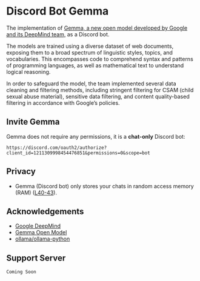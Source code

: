 # Discord Bot Gemma
The implementation of [Gemma, a new open model developed by Google and its DeepMind team,](https://huggingface.co/google/gemma-7b) as a Discord bot.

The models are trained using a diverse dataset of web documents, exposing them to a broad spectrum of linguistic styles, topics, and vocabularies. This encompasses code to comprehend syntax and patterns of programming languages, as well as mathematical text to understand logical reasoning.

In order to safeguard the model, the team implemented several data cleaning and filtering methods, including stringent filtering for CSAM (child sexual abuse material), sensitive data filtering, and content quality-based filtering in accordance with Google’s policies.

## Invite Gemma
Gemma does not require any permissions, it is a **chat-only** Discord bot:
```
https://discord.com/oauth2/authorize?client_id=1211309998454476851&permissions=0&scope=bot
```

## Privacy
- Gemma (Discord bot) only stores your chats in random access memory (RAM) ([L40-43](https://github.com/ibnaleem/gemma-discord/blob/main/main.py#L40C15-L43C74)).

## Acknowledgements
- [Google DeepMind](https://deepmind.google)
- [Gemma Open Model](https://huggingface.co/google/gemma-7b)
- [ollama/ollama-python](https://github.com/ollama/ollama-python)

## Support Server
```
Coming Soon
```
